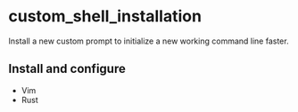 # custom_shell_installation

Install a new custom prompt to initialize a new working command line faster.

## Install and configure
* Vim
* Rust